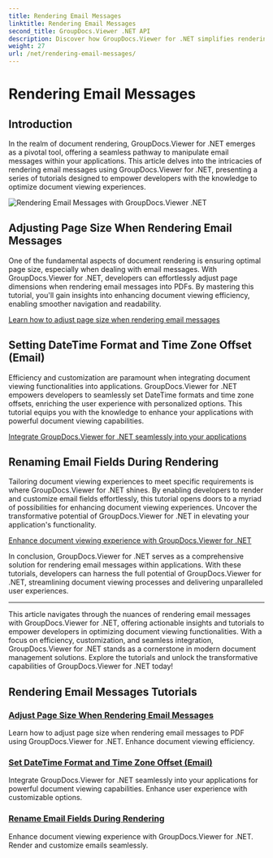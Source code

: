 ```yaml
---
title: Rendering Email Messages
linktitle: Rendering Email Messages
second_title: GroupDocs.Viewer .NET API
description: Discover how GroupDocs.Viewer for .NET simplifies rendering email messages into PDFs. Learn to adjust page size, set DateTime format, and rename fields efficiently.
weight: 27
url: /net/rendering-email-messages/
---
```


# Rendering Email Messages

## Introduction

In the realm of document rendering, GroupDocs.Viewer for .NET emerges as a pivotal tool, offering a seamless pathway to manipulate email messages within your applications. This article delves into the intricacies of rendering email messages using GroupDocs.Viewer for .NET, presenting a series of tutorials designed to empower developers with the knowledge to optimize document viewing experiences.

![Rendering Email Messages with GroupDocs.Viewer .NET](/viewer/rendering-email-messages/image.png)

## Adjusting Page Size When Rendering Email Messages

One of the fundamental aspects of document rendering is ensuring optimal page size, especially when dealing with email messages. With GroupDocs.Viewer for .NET, developers can effortlessly adjust page dimensions when rendering email messages into PDFs. By mastering this tutorial, you'll gain insights into enhancing document viewing efficiency, enabling smoother navigation and readability.

[Learn how to adjust page size when rendering email messages](./adjust-page-size-email/)

## Setting DateTime Format and Time Zone Offset (Email)

Efficiency and customization are paramount when integrating document viewing functionalities into applications. GroupDocs.Viewer for .NET empowers developers to seamlessly set DateTime formats and time zone offsets, enriching the user experience with personalized options. This tutorial equips you with the knowledge to enhance your applications with powerful document viewing capabilities.

[Integrate GroupDocs.Viewer for .NET seamlessly into your applications](./set-date-time-format-offset-email/)

## Renaming Email Fields During Rendering

Tailoring document viewing experiences to meet specific requirements is where GroupDocs.Viewer for .NET shines. By enabling developers to render and customize email fields effortlessly, this tutorial opens doors to a myriad of possibilities for enhancing document viewing experiences. Uncover the transformative potential of GroupDocs.Viewer for .NET in elevating your application's functionality.

[Enhance document viewing experience with GroupDocs.Viewer for .NET](./rename-email-fields/)

In conclusion, GroupDocs.Viewer for .NET serves as a comprehensive solution for rendering email messages within applications. With these tutorials, developers can harness the full potential of GroupDocs.Viewer for .NET, streamlining document viewing processes and delivering unparalleled user experiences.

--- 

This article navigates through the nuances of rendering email messages with GroupDocs.Viewer for .NET, offering actionable insights and tutorials to empower developers in optimizing document viewing functionalities. With a focus on efficiency, customization, and seamless integration, GroupDocs.Viewer for .NET stands as a cornerstone in modern document management solutions. Explore the tutorials and unlock the transformative capabilities of GroupDocs.Viewer for .NET today!
## Rendering Email Messages Tutorials
### [Adjust Page Size When Rendering Email Messages](./adjust-page-size-email/)
Learn how to adjust page size when rendering email messages to PDF using GroupDocs.Viewer for .NET. Enhance document viewing efficiency.
### [Set DateTime Format and Time Zone Offset (Email)](./set-date-time-format-offset-email/)
Integrate GroupDocs.Viewer for .NET seamlessly into your applications for powerful document viewing capabilities. Enhance user experience with customizable options.
### [Rename Email Fields During Rendering](./rename-email-fields/)
Enhance document viewing experience with GroupDocs.Viewer for .NET. Render and customize emails seamlessly.